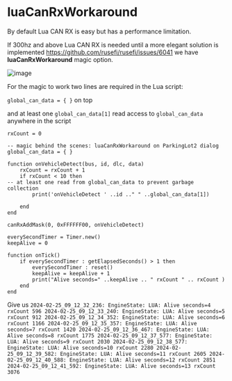 # luaCanRxWorkaround

By default Lua CAN RX is easy but has a performance limitation.

If 300hz and above Lua CAN RX is needed until a more elegant solution is implemented https://github.com/rusefi/rusefi/issues/6041 we have **luaCanRxWorkaround** magic option.

![image](https://github.com/rusefi/rusefi/assets/48498823/fe140c28-b832-4831-9282-d0692dca9269)

For the magic to work two lines are required in the Lua script:

``global_can_data = { }`` on top

and at least one ``global_can_data[1]`` read access to ``global_can_data`` anywhere in the script

```language=lua
rxCount = 0

-- magic behind the scenes: luaCanRxWorkaround on ParkingLot2 dialog
global_can_data = { }

function onVehicleDetect(bus, id, dlc, data)
	rxCount = rxCount + 1
	if rxCount < 10 then
-- at least one read from global_can_data to prevent garbage collection
		print('onVehicleDetect ' ..id .." " ..global_can_data[1])

	end
end

canRxAddMask(0, 0xFFFFFF00, onVehicleDetect)

everySecondTimer = Timer.new()
keepAlive = 0

function onTick()
	if everySecondTimer : getElapsedSeconds() > 1 then
		everySecondTimer : reset()
		keepAlive = keepAlive + 1
		print("Alive seconds=" ..keepAlive .. " rxCount " .. rxCount )
	end
end
```

Give us
`2024-02-25_09_12_32_236: EngineState: LUA: Alive seconds=4 rxCount 596
2024-02-25_09_12_33_240: EngineState: LUA: Alive seconds=5 rxCount 912
2024-02-25_09_12_34_352: EngineState: LUA: Alive seconds=6 rxCount 1166
2024-02-25_09_12_35_357: EngineState: LUA: Alive seconds=7 rxCount 1420
2024-02-25_09_12_36_467: EngineState: LUA: Alive seconds=8 rxCount 1775
2024-02-25_09_12_37_577: EngineState: LUA: Alive seconds=9 rxCount 2030
2024-02-25_09_12_38_577: EngineState: LUA: Alive seconds=10 rxCount 2280
2024-02-25_09_12_39_582: EngineState: LUA: Alive seconds=11 rxCount 2605
2024-02-25_09_12_40_588: EngineState: LUA: Alive seconds=12 rxCount 2851
2024-02-25_09_12_41_592: EngineState: LUA: Alive seconds=13 rxCount 3076
`
